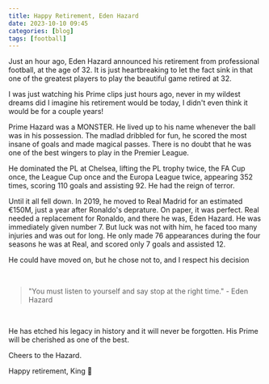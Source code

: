 ```yaml
---
title: Happy Retirement, Eden Hazard
date: 2023-10-10 09:45
categories: [blog]
tags: [football]
---
```


Just an hour ago, Eden Hazard announced his retirement from professional football, at the age of 32. It is just heartbreaking to let the fact sink in that one of the greatest players to play the beautiful game retired at 32.

I was just watching his Prime clips just hours ago, never in my wildest dreams did I imagine his retirement would be today, I didn't even think it would be for a couple years!

Prime Hazard was a MONSTER. He lived up to his name whenever the ball was in his possession. The madlad dribbled for fun, he scored the most insane of goals and made magical passes. There is no doubt that he was one of the best wingers to play in the Premier League.

He dominated the PL at Chelsea, lifting the PL trophy twice, the FA Cup once, the League Cup once and the Europa League twice, appearing 352 times, scoring 110 goals and assisting 92. He had the reign of terror.

Until it all fell down. In 2019, he moved to Real Madrid for an estimated €150M, just a year after Ronaldo's deprature. On paper, it was perfect. Real needed a replacement for Ronaldo, and there he was, Eden Hazard. He was immediately given number 7. But luck was not with him, he faced too many injuries and was out for long. He only made 76 appearances during the four seasons he was at Real, and scored only 7 goals and assisted 12.

He could have moved on, but he chose not to, and I respect his decision

‎

> "You must listen to yourself and say stop at the right time." - Eden Hazard

‎

He has etched his legacy in history and it will never be forgotten. His Prime will be cherished as one of the best.

Cheers to the Hazard.

Happy retirement, King 💙
